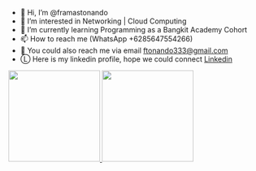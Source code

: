 - 👋 Hi, I’m @framastonando
- 👀 I’m interested in Networking | Cloud Computing
- 🌱 I’m currently learning Programming as a Bangkit Academy Cohort
- 📫 How to reach me (WhatsApp +6285647554266)
- 📧 You could also reach me via email ftonando333@gmail.com
- Ⓛ Here is my linkedin profile, hope we could connect [Linkedin](www.linkedin.com/in/framas-tonando-8a186b257)


<p align="left">
<a href="https://github.com/framastonando">
  <img height="180em" src="https://github-readme-stats-eight-theta.vercel.app/api?username=framastonando&show_icons=true&theme=algolia&include_all_commits=true&count_private=true"/>
  <img height="180em" src="https://github-readme-stats-eight-theta.vercel.app/api/top-langs/?username=framastonando&layout=compact&theme=algolia"/>
</a>
</p>
